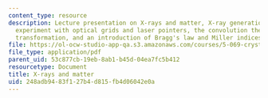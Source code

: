 ```yaml
---
content_type: resource
description: Lecture presentation on X-rays and matter, X-ray generation, a diffraction
  experiment with optical grids and laser pointers, the convolution theorem and Fourier
  transformation, and an introduction of Bragg's law and Miller indices.
file: https://ol-ocw-studio-app-qa.s3.amazonaws.com/courses/5-069-crystal-structure-analysis-spring-2010/248adb9483f127b4d815fb4d06042e0a_diffrac_handout1.pdf
file_type: application/pdf
parent_uid: 53c877cb-19eb-8ab1-b45d-04ea7fc5b412
resourcetype: Document
title: X-rays and matter
uid: 248adb94-83f1-27b4-d815-fb4d06042e0a
---
```

